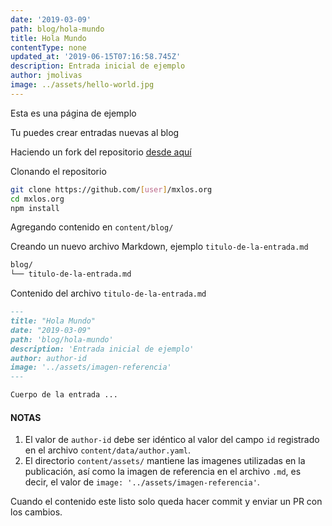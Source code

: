 ```yaml
---
date: '2019-03-09'
path: blog/hola-mundo
title: Hola Mundo
contentType: none
updated_at: '2019-06-15T07:16:58.745Z'
description: Entrada inicial de ejemplo
author: jmolivas
image: ../assets/hello-world.jpg
---
```

Esta es una página de ejemplo

Tu puedes crear entradas nuevas al blog

Haciendo un fork del repositorio [desde aquí](https://github.com/mxlOS/mxlos.org/fork)

Clonando el repositorio

```bash
git clone https://github.com/[user]/mxlos.org
cd mxlos.org
npm install
```

Agregando contenido en `content/blog/`

Creando un nuevo archivo Markdown, ejemplo `titulo-de-la-entrada.md`

```bash
blog/
└── titulo-de-la-entrada.md
```

Contenido del archivo `titulo-de-la-entrada.md` 

```md
---
title: "Hola Mundo"
date: "2019-03-09"
path: 'blog/hola-mundo'
description: 'Entrada inicial de ejemplo'
author: author-id
image: '../assets/imagen-referencia'
---

Cuerpo de la entrada ...
```

#### NOTAS

1. El valor de `author-id` debe ser idéntico al valor del campo `id` registrado en el archivo `content/data/author.yaml`. 
2. El directorio `content/assets/` mantiene las imagenes utilizadas en la publicación, así como la imagen de referencia en el archivo `.md`, es decir, el valor de `image: '../assets/imagen-referencia'`.

Cuando el contenido este listo solo queda hacer commit y enviar un PR con los cambios.
